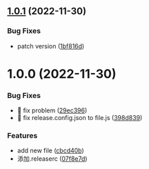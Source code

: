 ## [1.0.1](https://github.com/PingZi818/github-actions-demo/compare/v1.0.0...v1.0.1) (2022-11-30)


### Bug Fixes

* patch version ([1bf816d](https://github.com/PingZi818/github-actions-demo/commit/1bf816d7328e2eeaf0c427fe2cd0cba5673add53))

# 1.0.0 (2022-11-30)


### Bug Fixes

* 🐛 fix problem ([29ec396](https://github.com/PingZi818/github-actions-demo/commit/29ec396bbe4bdc490dbf860c28da2ab7e2f0e01e))
* 🐛 fix release.config.json to file.js ([398d839](https://github.com/PingZi818/github-actions-demo/commit/398d839ef93bf80a02e02782ed05d2cab306aa83))


### Features

* add new file ([cbcd40b](https://github.com/PingZi818/github-actions-demo/commit/cbcd40bca7ed0b662405d49689fa0bbee3db964f))
* 添加.releaserc ([07f8e7d](https://github.com/PingZi818/github-actions-demo/commit/07f8e7d7f41dc4f64002268d876c45af2efba8cb))
